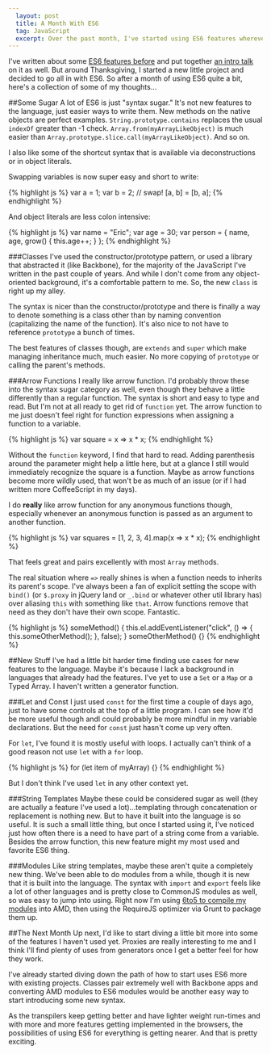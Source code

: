```yaml
---
  layout: post
  title: A Month With ES6
  tag: JavaScript
  excerpt: Over the past month, I've started using ES6 features wherever I could. Here's a collection of some of my thoughts on the new features.
---
```


I've written about some [ES6 features before](https://www.ericponto.com/blog/2014/10/05/es6-dom-library/) and put together [an intro talk](http://dsmjs.com/11-12-14-intro-to-es6/slides.html#/) on it as well. But around Thanksgiving, I started a new little project and decided to go all in with ES6. So after a month of using ES6 quite a bit, here's a collection of some of my thoughts...

##Some Sugar
A lot of ES6 is just "syntax sugar." It's not new features to the language, just easier ways to write them. New methods on the native objects are perfect examples. `String.prototype.contains` replaces the usual `indexOf` greater than -1 check. `Array.from(myArrayLikeObject)` is much easier than `Array.prototype.slice.call(myArrayLikeObject)`. And so on.

I also like some of the shortcut syntax that is available via deconstructions or in object literals.

Swapping variables is now super easy and short to write:

{% highlight js %}
var a = 1;
var b = 2;
// swap!
[a, b] = [b, a];
{% endhighlight %}

And object literals are less colon intensive:

{% highlight js %}
var name = "Eric";
var age = 30;
var person = {
    name,
    age,
    grow() {
	    this.age++;
	}
};
{% endhighlight %}
	    
###Classes
I've used the constructor/prototype pattern, or used a library that abstracted it (like Backbone), for the majority of the JavaScript I've written in the past couple of years. And while I don't come from any object-oriented background, it's a comfortable pattern to me. So, the new `class` is right up my alley. 

The syntax is nicer than the constructor/prototype and there is finally a way to denote something is a class other than by naming convention (capitalizing the name of the function). It's also nice to not have to reference `prototype` a bunch of times.

The best features of classes though, are `extends` and `super` which make managing inheritance much, much easier. No more copying of `prototype` or calling the parent's methods. 


###Arrow Functions
I really like arrow function. I'd probably throw these into the syntax sugar category as well, even though they behave a little differently than a regular function. The syntax is short and easy to type and read. But I'm not at all ready to get rid of `function` yet. The arrow function to me just doesn't feel right for function expressions when assigning a function to a variable.

{% highlight js %}
var square = x => x * x;
{% endhighlight %}

Without the `function` keyword, I find that hard to read. Adding parenthesis around the parameter might help a little here, but at a glance I still would immediately recognize the square is a function. Maybe as arrow functions become more wildly used, that won't be as much of an issue (or if I had written more CoffeeScript in my days).

I do **really** like arrow function for any anonymous functions though, especially whenever an anonymous function is passed as an argument to another function.

{% highlight js %}
var squares = [1, 2, 3, 4].map(x => x * x);
{% endhighlight %}

That feels great and pairs excellently with most `Array` methods.

The real situation where `=>` really shines is when a function needs to inherits its parent's scope. I've always been a fan of explicit setting the scope with `bind()` (or `$.proxy` in jQuery land or `_.bind` or whatever other util library has) over aliasing `this` with something like `that`. Arrow functions remove that need as they don't have their own scope. Fantastic.

{% highlight js %}
someMethod() {
  this.el.addEventListener("click", () => {
    this.someOtherMethod();
  }, false);
}
someOtherMethod() {}
{% endhighlight %}

##New Stuff
I've had a little bit harder time finding use cases for new features to the language. Maybe it's because I lack a background in languages that already had the features. I've yet to use a `Set` or a `Map` or a Typed Array. I haven't written a generator function.

###Let and Const
I just used `const` for the first time a couple of days ago, just to have some controls at the top of a little program. I can see how it'd be more useful though andI could probably be more mindful in my variable declarations.  But the need for `const` just hasn't come up very often.

For `let`, I've found it is mostly useful with loops. I actually can't think of a good reason not use `let` with a `for` loop.  

{% highlight js %}
for (let item of myArray) {}
{% endhighlight %}

But I don't think I've used `let` in any other context yet.

###String Templates
Maybe these could be considered sugar as well (they are actually a feature I've used a lot)...templating through concatenation or replacement is nothing new. But to have it built into the language is so useful. It is such a small little thing, but once I started using it, I've noticed just how often there is a need to have part of a string come from a variable. Besides the arrow function, this new feature might my most used and favorite ES6 thing.

###Modules
Like string templates, maybe these aren't quite a completely new thing. We've been able to do modules from a while, though it is new that it is built into the language. The syntax with `import` and `export` feels like a lot of other languages and is pretty close to CommonJS modules as well, so was easy to jump into using. Right now I'm using [6to5 to compile my modules](https://6to5.org/modules.html) into AMD, then using the RequireJS optimizer via Grunt to package them up.

##The Next Month
Up next, I'd like to start diving a little bit more into some of the features I haven't used yet. Proxies are really interesting to me and I think I'll find plenty of uses from generators once I get a better feel for how they work.

I've already started diving down the path of how to start uses ES6 more with existing projects. Classes pair extremely well with Backbone apps and converting AMD modules to ES6 modules would be another easy way to start introducing some new syntax.

As the transpilers keep getting better and have lighter weight run-times and with more and more features getting implemented in the browsers, the possibilities of using ES6 for everything is getting nearer. And that is pretty exciting.